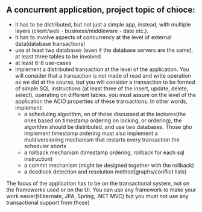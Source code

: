 
## A concurrent application, project topic of chioce: 
- it has to be distributed, but not just a simple app, instead, with multiple layers (client/web - business/middleware - date etc.).
- it has to involve aspects of concurrency at the level of external data(database transactions)
- use at least two databases (even if the database servers are the same), at least three tables to be involved
- at least 6-8 use-cases
- implement a distributed transaction at the level of the application. You will consider that a transaction is not made of read 
and write operation as we did at the course, but you will consider a transaction to be formed of simple SQL instructions
(at least three of the insert, update, delete, select), operating on different tables. you must assure on the level of the
application the ACID properties of these transactions. In other words, implement:
    - a scheduling algorithm, on of those discussed at the lectures(the ones based on timestamp ordering on locking, or ordering),
    the algorithm should be distributed, and use two databases. Those qho implement timestamp ordering must also implement
    a muldiversioning mechanism that restarts every transaction the scheduler aborts
    - a rollback mechanism (timestamp ordering, rollback for each sql instruction)
    - a commit mechanism (might be designed together with the rollback)
    - a deadlock detection and resolution method(graphs/conflict lists)
    
The focus of the application has to be on the transactional system, not on the frameworks used or on the UI. You can use any 
framework to make your work easier(Hibernate, JPA, Spring, .NET MVC) but you must not use any transactional support from those)

    
    
